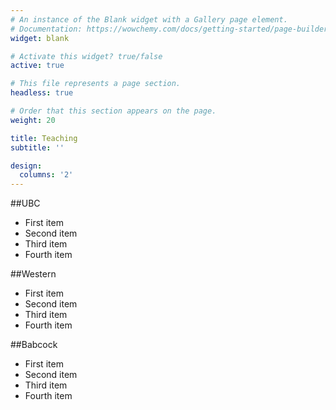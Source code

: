 ```yaml
---
# An instance of the Blank widget with a Gallery page element.
# Documentation: https://wowchemy.com/docs/getting-started/page-builder/
widget: blank

# Activate this widget? true/false
active: true

# This file represents a page section.
headless: true

# Order that this section appears on the page.
weight: 20

title: Teaching
subtitle: ''

design:
  columns: '2'
---
```


##UBC
<ul>
<li>First item</li>
<li>Second item</li>
<li>Third item</li>
<li>Fourth item</li>
</ul>

##Western
<ul>
<li>First item</li>
<li>Second item</li>
<li>Third item</li>
<li>Fourth item</li>
</ul>

##Babcock
<ul>
<li>First item</li>
<li>Second item</li>
<li>Third item</li>
<li>Fourth item</li>
</ul>
